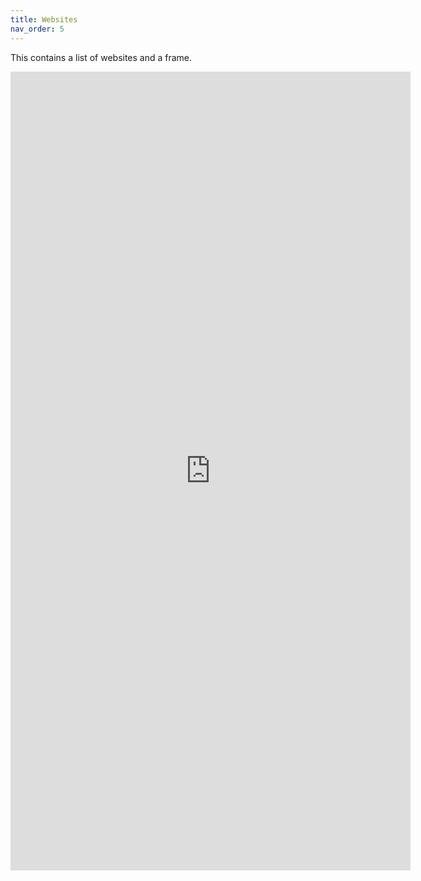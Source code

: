 ```yaml
---
title: Websites
nav_order: 5
---
```

This contains a list of websites and a frame.


<iframe src="https://docs.google.com/forms/d/e/1FAIpQLSfO3TUTS0jbU_8kXLi5tjZT7d8FwDnY1l95QjPUpEELJbW4NQ/viewform?embedded=true" width="640" height="1278" frameborder="0" marginheight="0" marginwidth="0">Loading…</iframe>
